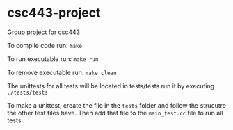 # csc443-project
Group project for csc443

To compile code run: `make`

To run executable run: `make run`

To remove executable run: `make clean`

The unittests for all tests will be located in tests/tests run it by executing `./tests/tests`

To make a unittest, create the file in the `tests` folder and follow the strucutre the other test files have. Then add that file to the `main_test.cc` file to run all tests.